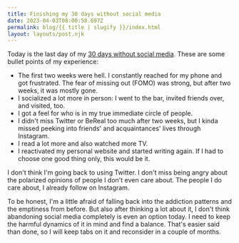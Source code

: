 ```yaml
---
title: Finishing my 30 days without social media
date: 2023-04-03T08:00:58.697Z
permalink: blog/{{ title | slugify }}/index.html
layout: layouts/post.njk
---
```

Today is the last day of my [30 days without social media](https://axelvaldez.mx/blog/yet-another-post-on-leaving-social-media/). These are some bullet points of my experience:

<!-- more -->

* The first two weeks were hell. I constantly reached for my phone and got frustrated. The fear of missing out (FOMO) was strong, but after two weeks, it was mostly gone.
* I socialized a lot more in person: I went to the bar, invited friends over, and visited, too.
* I got a feel for who is in my true immediate circle of people.
* I didn't miss Twitter or BeReal too much after two weeks, but I kinda missed peeking into friends' and acquaintances' lives through Instagram.
* I read a lot more and also watched more TV.
* I reactivated my personal website and started writing again. If I had to choose one good thing only, this would be it.

I don't think I'm going back to using Twitter. I don't miss being angry about the polarized opinions of people I don't even care about. The people I do care about, I already follow on Instagram.

To be honest, I'm a little afraid of falling back into the addiction patterns and the emptiness from before. But also after thinking a lot about it, I don't think abandoning social media completely is even an option today. I need to keep the harmful dynamics of it in mind and find a balance. That's easier said than done, so I will keep tabs on it and reconsider in a couple of months.